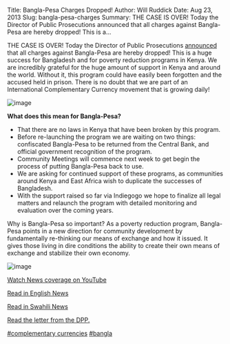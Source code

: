 Title: Bangla-Pesa Charges Dropped!
Author: Will Ruddick
Date: Aug 23, 2013
Slug: bangla-pesa-charges
Summary: THE CASE IS OVER! Today the Director of Public Prosecutions
announced that all charges against Bangla-Pesa are hereby dropped!
This is a...

THE CASE IS OVER! Today the Director of Public Prosecutions
[announced](http://grassrootseconomics.org/files/Bangla-Pesa-DPP-statement-1024.jpg)
that all charges against Bangla-Pesa are hereby dropped! This is a huge
success for Bangladesh and for poverty reduction programs in Kenya. We
are incredibly grateful for the huge amount of support in Kenya and
around the world. Without it, this program could have easily been
forgotten and the accused held in prison. There is no doubt that we are
part of an International Complementary Currency movement that is growing
daily!

![image](images/blog/bangla-pesa-charges1.webp)

**What does this mean for Bangla-Pesa?**

- That there are no laws in Kenya that have been broken by this
  program.
- Before re-launching the program we are waiting on two things:
  confiscated Bangla-Pesa to be returned from the Central Bank, and
  official government recognition of the program.
- Community Meetings will commence next week to get begin the process
  of putting Bangla-Pesa back to use.
- We are asking for continued support of these programs, as
  communities around Kenya and East Africa wish to duplicate the
  successes of Bangladesh.
- With the support raised so far via Indiegogo we hope to finalize all
  legal matters and relaunch the program with detailed monitoring and
  evaluation over the coming years.

Why is Bangla-Pesa so important? As a poverty reduction program,
Bangla-Pesa points in a new direction for community development by
fundamentally re-thinking our means of exchange and how it issued. It
gives those living in dire conditions the ability to create their own
means of exchange and stabilize their own economy.

![image](images/blog/bangla-pesa-charges64.webp)

[Watch News coverage on
YouTube](http://www.youtube.com/watch?v=J_agUT3PvNI&list=PLPUExzwZAUpZgrTqH55aAV2tjlohT_qlD&index=6)

[Read in English
News](http://www.businessdailyafrica.com/Opinion+and+Analysis/Move+on+Bangla+Pesa+unwise/-/539548/1968688/-/71gdv1/-/index.html)

[Read in Swahili
News](http://www.swahilihub.com/habari/HABARI+ZA+MAHAKAMANI/-/1333066/1965446/-/p2stju/-/index.html)

[Read the letter from the
DPP.](http://grassrootseconomics.org/files/Bangla-Pesa-DPP-statement-1024.jpg)

[#complementary
currencies](https://www.grassrootseconomics.org/blog/hashtags/complementarycurrencies)
[#bangla](https://www.grassrootseconomics.org/blog/hashtags/bangla)

